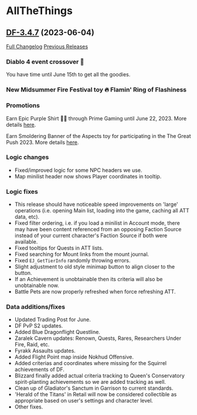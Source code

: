 # AllTheThings

## [DF-3.4.7](https://github.com/DFortun81/AllTheThings/tree/DF-3.4.7) (2023-06-04)
[Full Changelog](https://github.com/DFortun81/AllTheThings/compare/DF-3.4.7...DF-3.4.7) [Previous Releases](https://github.com/DFortun81/AllTheThings/releases)


### Diablo 4 event crossover 👿

You have time until June 15th to get all the goodies.


### New Midsummer Fire Festival toy 🔥 Flamin' Ring of Flashiness


### Promotions

Earn Epic Purple Shirt 👕💜 through Prime Gaming until June 22, 2023. More details [here](https://worldofwarcraft.blizzard.com/en-us/news/23952481).

Earn Smoldering Banner of the Aspects toy for participating in the The Great Push 2023. More details [here](https://gamebattles.majorleaguegaming.com/pc/world-of-warcraft/tournament/the-great-push-dragonflight-s2/info).


### Logic changes

- Fixed/improved logic for some NPC headers we use.
- Map minilist header now shows Player coordinates in tooltip.


### Logic fixes

- This release should have noticeable speed improvements on 'large' operations (i.e. opening Main list, loading into the game, caching all ATT data, etc).
- Fixed filter ordering, i.e. if you load a minilist in Account mode, there may have been content referenced from an opposing Faction Source instead of your current character's Faction Source if both were available.
- Fixed tooltips for Quests in ATT lists.
- Fixed searching for Mount links from the mount journal.
- Fixed `EJ_GetTierInfo` randomly throwing errors.
- Slight adjustment to old style minimap button to align closer to the button.
- If an Achievement is unobtainable then its criteria will also be unobtainable now.
- Battle Pets are now properly refreshed when force refreshing ATT.


### Data additions/fixes

- Updated Trading Post for June.
- DF PvP S2 updates.
- Added Blue Dragonflight Questline.
- Zaralek Cavern updates: Renown, Quests, Rares, Researchers Under Fire, Raid, etc.
- Fyrakk Assaults updates.
- Added Flight Point map inside Nokhud Offensive.
- Added criterias and coordinates where missing for the Squirrel achievements of DF.
- Blizzard finally added actual criteria tracking to Queen's Conservatory spirit-planting achievements so we are added tracking as well.
- Clean up of Gladiator's Sanctum in Garrison to current standards.
- 'Herald of the Titans' in Retail will now be considered collectible as appropriate based on user's settings and character level.
- Other fixes.
